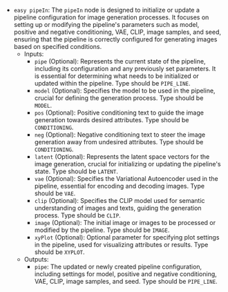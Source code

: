 - `easy pipeIn`: The `pipeIn` node is designed to initialize or update a pipeline configuration for image generation processes. It focuses on setting up or modifying the pipeline's parameters such as model, positive and negative conditioning, VAE, CLIP, image samples, and seed, ensuring that the pipeline is correctly configured for generating images based on specified conditions.
    - Inputs:
        - `pipe` (Optional): Represents the current state of the pipeline, including its configuration and any previously set parameters. It is essential for determining what needs to be initialized or updated within the pipeline. Type should be `PIPE_LINE`.
        - `model` (Optional): Specifies the model to be used in the pipeline, crucial for defining the generation process. Type should be `MODEL`.
        - `pos` (Optional): Positive conditioning text to guide the image generation towards desired attributes. Type should be `CONDITIONING`.
        - `neg` (Optional): Negative conditioning text to steer the image generation away from undesired attributes. Type should be `CONDITIONING`.
        - `latent` (Optional): Represents the latent space vectors for the image generation, crucial for initializing or updating the pipeline's state. Type should be `LATENT`.
        - `vae` (Optional): Specifies the Variational Autoencoder used in the pipeline, essential for encoding and decoding images. Type should be `VAE`.
        - `clip` (Optional): Specifies the CLIP model used for semantic understanding of images and texts, guiding the generation process. Type should be `CLIP`.
        - `image` (Optional): The initial image or images to be processed or modified by the pipeline. Type should be `IMAGE`.
        - `xyPlot` (Optional): Optional parameter for specifying plot settings in the pipeline, used for visualizing attributes or results. Type should be `XYPLOT`.
    - Outputs:
        - `pipe`: The updated or newly created pipeline configuration, including settings for model, positive and negative conditioning, VAE, CLIP, image samples, and seed. Type should be `PIPE_LINE`.
